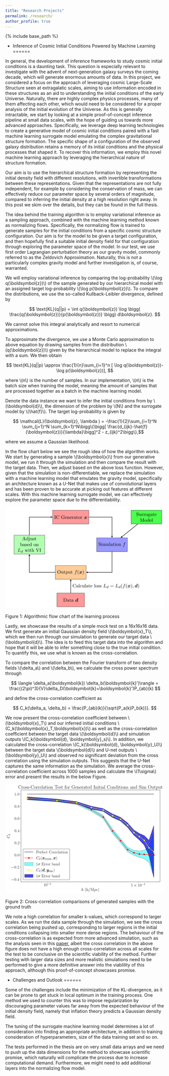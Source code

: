 ```yaml
---
title: "Research Projects"
permalink: /research/
author_profile: true
---
```


{% include base_path %}


* Inference of Cosmic Initial Conditions Powered by Machine Learning
======

In general, the development of inference frameworks to study cosmic initial conditions is a daunting task. This question is especially relevant to investigate with the advent of next-generation galaxy surveys the coming decade, which will generate enormous amounts of data. In this project, we considered a focus on the approach of leveraging cosmic Large-Scale Structure seen at extragalatic scales, aiming to use information encoded in these structures as an aid to understanding the initial conditions of the early Universe. Naturally, there are highly complex physics processes, many of them affecting each other, which would need to be considered for a proper analysis of the initial evolution of the Universe. As this is generally intractable, we start by looking at a simple proof-of-concept inference pipeline at small data scales, with the hope of guiding us towards more advanced approaches. Specifically, we leverage deep learning technologies to create a generative model of cosmic initial conditions paired with a fast machine learning surrogate model emulating the complex gravitational structure formation. The specific shape of a configuration of the observed galaxy distribution retains a memory of its initial conditions and the physical processes that shaped it. To recover this information, we employ this novel machine learning approach by leveraging the hierarchical nature of structure formation.

Our aim is to use the hierarchical structure formation by representing the initial density field with different resolutions, with invertible transformations between these representations. Given that the representations are not fully independent, for example by considering the conservation of mass, we can effectively reduce our parameter space by several orders of magnitude, compared to inferring the initial density at a high resolution right away. In this post we skim over the details, but they can be found in the full thesis. 


The idea behind the training algorithm is to employ variational inference as a sampling approach, combined with the machine learning method known as normalizing flows. Specifically, the normalizing flow is trained to generate samples for the initial conditions from a specific cosmic structure configuration. Our aim is for the model to be given a target configuration, and then hopefully find a suitable initial density field for that configuration through exploring the parameter space of the model. In our test, we use first order Lagrangian perturbation theory as our gravity model, commonly referred to as the Zeldovich Approximation. Naturally, this is not a particularly complex gravity model and further investigation is, of course, warranted. 

We will employ variational inference by comparing the log-probability \\(\log q(\boldsymbol{z})\\) of the sample generated by our hierarchical model with an assigned target log-probability \\(\log p(\boldsymbol{z})\\). To compare the distributions, we use the so-called Kullback-Leibler divergence, defined by 

$$
    \text{KL}(q||p) = \int q(\boldsymbol{z}) \log \bigg( \frac{q(\boldsymbol{z})}{p(\boldsymbol{z})} \bigg) d\boldsymbol{z}.
$$

We cannot solve this integral analytically and resort to numerical approximations.

To approximate the divergence, we use a Monte Carlo approximation to above equation by drawing samples from the distribution \\(q(\boldsymbol{z})\\) given by the hierarchical model to replace the integral with a sum. We then obtain

$$
    \text{KL}(q||p) \approx \frac{1}{n}\sum_{i=1}^n [  \log q(\boldsymbol{z})-\log p(\boldsymbol{z})],
$$

where \\(n\\) is the number of samples. In our implementation, \\(n\\) is the batch size when training the model, meaning the amount of samples that are processed together as a batch in the machine learning model.

Denote the data instance we want to infer the initial conditions from by \\(\boldsymbol{d}\\), the dimension of the problem by \\(N\\) and the surrogate model by \\(\hat{f}\\). The target log-probability is given by


$$
    \mathcal{L}(\boldsymbol{z}, \lambda ) = -\frac{1}{2}\sum_{i=1}^N \sum_{j=1}^N \sum_{k=1}^N\bigg\{\bigg[ \frac{d_{ijk}-\hat{f}(\boldsymbol{z})}{\lambda}\bigg]^2 - z_{ijk}^2\bigg\},$$

where we assume a Gaussian likelihood.

In the flow chart below we see the rough idea of how the algorithm works. We start by generating a sample \\(\boldsymbol{x}\\) from our generative model, we run it through the simulation and then compare the result with the target data. Then, we adjust based on the above loss function. However, given that the simulation is non-differentiable, we replace the simulation with a machine learning model that emulates the gravity model, specifically an architecture known as a U-Net that makes use of convolutional layers and has been proven to be accurate at picking out features at different scales. With this machine learning surrogate model, we can effectively explore the parameter space due to the differentiability.


<!--![flowchart](/images/flowchartVI.png#size)-->
<img src="/images/flowchartVI.png" class="center"/>
<div class="caption">
<p> Figure 1: Algorithmic flow chart of the learning process </p>
</div>



Lastly, we showcase the results of a simple mock test on a 16x16x16 data. We first generate an initial Gaussian density field \\(\boldsymbol{x}_T\\), which we then run through our simulation to generate our target data \\(\boldsymbol{d}\\). The idea is to feed this target data into the algorithm and hope that it will be able to infer something close to the true initial condition. To quantify this, we use what is known as the cross-correlation.

To compare the correlation between the Fourier transform of two density fields \\(\delta_a\\) and \\(\delta_b\\), we calculate the cross power spectrum through 

$$
    \langle \delta_a(\boldsymbol{k}) \delta_b(\boldsymbol{k}')\rangle = \frac{(2\pi)^3}{V}\delta_D(\boldsymbol{k}+\boldsymbol{k}')P_{ab}(k)
$$

and define the cross-correlation coefficient as

$$
    C_k(\delta_a, \delta_b) = \frac{P_{ab}(k)}{\sqrt{P_a(k)P_b(k)}}.
$$

We now present the cross-correlation coefficient between \\(\boldsymbol{x}_T\\) and our inferred initial conditions \\(C_k(\boldsymbol{x}_T,\boldsymbol{x})\\) as well as the cross-correlation coefficient between the target data \\(\boldsymbol{d}\\) and simulation outputs \\(C_k(\boldsymbol{d}, \boldsymbol{y}_s)\\). In addition, we calculated the cross-correlation \\(C_k(\boldsymbol{d}, \boldsymbol{y}_U)\\) between the target data \\(\boldsymbol{d}\\) and U-net outputs \\(\boldsymbol{y}_U\\) and observed no significant deviation from the cross correlation using the simulation outputs. This suggests that the U-Net captures the same information as the simulation. We average the cross-correlation coefficient across 1000 samples and calculate the \\(1\sigma\\) error and present the results in the below Figure.


<!--![cross_corr](/images/cross_corr.png "Cross-Correlation")-->

<img src="/images/cross_corr.png" class="center"/>
<div class="caption">
<p> Figure 2: Cross-correlation comparisons of generated samples with the ground truth </p>
</div>

We note a high correlation for smaller k-values, which correspond to larger scales. As we run the data sample through the simulation, we see the cross correlation being pushed up, corresponding to larger regions in the initial conditions collapsing into smaller more dense regions. The behaviour of the cross-correlation is as expected from more advanced simulation, such as the analysis seen in this [paper](https://arxiv.org/abs/2312.09271), albeit the cross correlation in the above figure does not have a high enough cross-correlation across all scales for the test to be conclusive on the scientific viability of the method. Further testing with larger data sizes and more realistic simulations need to be performed to give a more definitive answer into the viablility of this approach, although this proof-of-concept showcases promise.

* Challenges and Outlook
======

Some of the challenges include the minimization of the KL-divergence, as it can be prone to get stuck in local optimum in the training process. One method we used to counter this was to impose regularization by discouraging parameter values far away from the expected behaviour of the initial density field, namely that inflation theory predicts a Gaussian density field.

The tuning of the surrogate machine learning model determines a lot of consideration into finding an appropriate architecture, in addition to training consideration of hyperparameters, size of the data training set and so on. 

The tests performed in the thesis are on very small data arrays and we need to push up the data dimensions for the method to showcase scientific promise, which naturally will complicate the process due to increase computational demand. Furthermore, we might need to add additional layers into the normalizing flow model.
